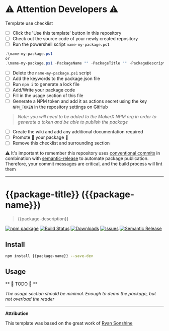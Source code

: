﻿<!--- 👇 DELETE THIS SECTION 👇 -->
# ⚠️ Attention Developers ⚠️

Template use checklist

- [ ] Click the 'Use this template' button in this repository
- [ ] Check out the source code of your newly created repository
- [ ] Run the powershell script `name-my-package.ps1`

```ps1
.\name-my-package.ps1
or
.\name-my-package.ps1 -PackageName "" -PackageTitle "" -PackageDescription ""
```

- [ ] Delete the `name-my-package.ps1` script
- [ ] Add the keywords to the package.json file
- [ ] Run `npm i` to generate a lock file
- [ ] Add/Write your package code
- [ ] Fill in the usage section of this file
- [ ] Generate a NPM token and add it as actions secret using the key `NPM_TOKEN` in the repository settings on GitHub

> _Note: you will need to be added to the MakerX NPM org in order to generate a token and be able to publish the package_

- [ ] Create the wiki and add any additional documentation required
- [ ] Promote 🎉 your package 🎉
- [ ] Remove this checklist and surrounding section

⚠️ It's important to remember this repository uses [conventional commits](https://www.conventionalcommits.org/en/v1.0.0/) in combination with [semantic-release](https://github.com/semantic-release/semantic-release) to automate package publication. Therefore, your commit messages are critical, and the build process will lint them 

---
<!--- 👆 DELETE THIS SECTION 👆 -->

# {{package-title}} ({{package-name}})

> {{package-description}}

[![npm package][npm-img]][npm-url]
[![Build Status][build-img]][build-url]
[![Downloads][downloads-img]][downloads-url]
[![Issues][issues-img]][issues-url]
[![Semantic Release][semantic-release-img]][semantic-release-url]

## Install

```bash
npm install {{package-name}} --save-dev
```

## Usage

** 🚨 TODO 🚨 **

_The usage section should be minimal. Enough to demo the package, but not overload the reader_


[build-img]:https://github.com/MakerXStudio/{{package-name}}/actions/workflows/release.yml/badge.svg
[build-url]:https://github.com/MakerXStudio/{{package-name}}/actions/workflows/release.yml
[downloads-img]:https://img.shields.io/npm/dt/@MakerXStudio/{{package-name}}
[downloads-url]:https://www.npmtrends.com/@makerx/{{package-name}}
[npm-img]:https://img.shields.io/npm/v/@makerx/{{package-name}}
[npm-url]:https://www.npmjs.com/package/@makerx/{{package-name}}
[issues-img]:https://img.shields.io/github/issues/MakerXStudio/{{package-name}}
[issues-url]:https://github.com/MakerXStudio/{{package-name}}/issues
[semantic-release-img]:https://img.shields.io/badge/%20%20%F0%9F%93%A6%F0%9F%9A%80-semantic--release-e10079.svg
[semantic-release-url]:https://github.com/semantic-release/semantic-release

---

**Attribution**

This template was based on the great work of [Ryan Sonshine](https://github.com/ryansonshine/typescript-npm-package-template)
